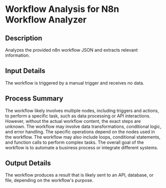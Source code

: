 # Workflow Analysis for N8n Workflow Analyzer

## Description
Analyzes the provided n8n workflow JSON and extracts relevant information.

## Input Details
The workflow is triggered by a manual trigger and receives no data.

## Process Summary
The workflow likely involves multiple nodes, including triggers and actions, to perform a specific task, such as data processing or API interactions. However, without the actual workflow content, the exact steps are unknown. The workflow may involve data transformations, conditional logic, and error handling. The specific operations depend on the nodes used in the workflow. The workflow may also include loops, conditional statements, and function calls to perform complex tasks. The overall goal of the workflow is to automate a business process or integrate different systems.

## Output Details
The workflow produces a result that is likely sent to an API, database, or file, depending on the workflow's purpose.

